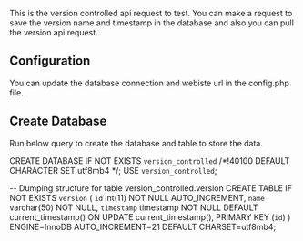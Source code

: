 This is the version controlled api request to test. 
You can make a request to save the version name and timestamp in the database and also you can pull the version api request.

Configuration
-----
You can update the database connection and webiste url in the config.php file.

Create Database
-----
Run below query to create the database and table to store the data.

CREATE DATABASE IF NOT EXISTS `version_controlled` /*!40100 DEFAULT CHARACTER SET utf8mb4 */;
USE `version_controlled`;

-- Dumping structure for table version_controlled.version
CREATE TABLE IF NOT EXISTS `version` (
  `id` int(11) NOT NULL AUTO_INCREMENT,
  `name` varchar(50) NOT NULL,
  `timestamp` timestamp NOT NULL DEFAULT current_timestamp() ON UPDATE current_timestamp(),
  PRIMARY KEY (`id`)
) ENGINE=InnoDB AUTO_INCREMENT=21 DEFAULT CHARSET=utf8mb4;
